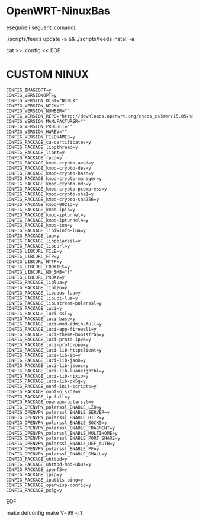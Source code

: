# OpenWRT-NinuxBas

eseguire i seguenti comandi:

./scripts/feeds update -a && ./scripts/feeds install -a

cat >> .config << EOF
# CUSTOM NINUX
	CONFIG_IMAGEOPT=y
	CONFIG_VERSIONOPT=y
	CONFIG_VERSION_DIST="NINUX"
	CONFIG_VERSION_NICK=""
	CONFIG_VERSION_NUMBER=""
	CONFIG_VERSION_REPO="http://downloads.openwrt.org/chaos_calmer/15.05/%S/generic/packages"
	CONFIG_VERSION_MANUFACTURER=""
	CONFIG_VERSION_PRODUCT=""
	CONFIG_VERSION_HWREV=""
	CONFIG_VERSION_FILENAMES=y
	CONFIG_PACKAGE_ca-certificates=y
	CONFIG_PACKAGE_libpthread=y
	CONFIG_PACKAGE_librt=y
	CONFIG_PACKAGE_rpcd=y
	CONFIG_PACKAGE_kmod-crypto-aead=y
	CONFIG_PACKAGE_kmod-crypto-des=y
	CONFIG_PACKAGE_kmod-crypto-hash=y
	CONFIG_PACKAGE_kmod-crypto-manager=y
	CONFIG_PACKAGE_kmod-crypto-md5=y
	CONFIG_PACKAGE_kmod-crypto-pcompress=y
	CONFIG_PACKAGE_kmod-crypto-sha1=y
	CONFIG_PACKAGE_kmod-crypto-sha256=y
	CONFIG_PACKAGE_kmod-8021q=y
	CONFIG_PACKAGE_kmod-ipip=y
	CONFIG_PACKAGE_kmod-iptunnel=y
	CONFIG_PACKAGE_kmod-iptunnel4=y
	CONFIG_PACKAGE_kmod-tun=y
	CONFIG_PACKAGE_libiwinfo-lua=y
	CONFIG_PACKAGE_lua=y
	CONFIG_PACKAGE_libpolarssl=y
	CONFIG_PACKAGE_libcurl=y
	CONFIG_LIBCURL_FILE=y
	CONFIG_LIBCURL_FTP=y
	CONFIG_LIBCURL_HTTP=y
	CONFIG_LIBCURL_COOKIES=y
	CONFIG_LIBCURL_NO_SMB="!"
	CONFIG_LIBCURL_PROXY=y
	CONFIG_PACKAGE_liblua=y
	CONFIG_PACKAGE_liblzo=y
	CONFIG_PACKAGE_libubus-lua=y
	CONFIG_PACKAGE_libuci-lua=y
	CONFIG_PACKAGE_libustream-polarssl=y
	CONFIG_PACKAGE_luci=y
	CONFIG_PACKAGE_luci-ssl=y
	CONFIG_PACKAGE_luci-base=y
	CONFIG_PACKAGE_luci-mod-admin-full=y
	CONFIG_PACKAGE_luci-app-firewall=y
	CONFIG_PACKAGE_luci-theme-bootstrap=y
	CONFIG_PACKAGE_luci-proto-ipv6=y
	CONFIG_PACKAGE_luci-proto-ppp=y
	CONFIG_PACKAGE_luci-lib-httpclient=y
	CONFIG_PACKAGE_luci-lib-ip=y
	CONFIG_PACKAGE_luci-lib-json=y
	CONFIG_PACKAGE_luci-lib-jsonc=y
	CONFIG_PACKAGE_luci-lib-luaneightbl=y
	CONFIG_PACKAGE_luci-lib-nixio=y
	CONFIG_PACKAGE_luci-lib-px5g=y
	CONFIG_PACKAGE_oonf-init-scripts=y
	CONFIG_PACKAGE_oonf-olsrd2=y
	CONFIG_PACKAGE_ip-full=y
	CONFIG_PACKAGE_openvpn-polarssl=y
	CONFIG_OPENVPN_polarssl_ENABLE_LZO=y
	CONFIG_OPENVPN_polarssl_ENABLE_SERVER=y
	CONFIG_OPENVPN_polarssl_ENABLE_HTTP=y
	CONFIG_OPENVPN_polarssl_ENABLE_SOCKS=y
	CONFIG_OPENVPN_polarssl_ENABLE_FRAGMENT=y
	CONFIG_OPENVPN_polarssl_ENABLE_MULTIHOME=y
	CONFIG_OPENVPN_polarssl_ENABLE_PORT_SHARE=y
	CONFIG_OPENVPN_polarssl_ENABLE_DEF_AUTH=y
	CONFIG_OPENVPN_polarssl_ENABLE_PF=y
	CONFIG_OPENVPN_polarssl_ENABLE_SMALL=y
	CONFIG_PACKAGE_uhttpd=y
	CONFIG_PACKAGE_uhttpd-mod-ubus=y
	CONFIG_PACKAGE_iperf3=y
	CONFIG_PACKAGE_ipip=y
	CONFIG_PACKAGE_iputils-ping=y
	CONFIG_PACKAGE_openwisp-config=y
	CONFIG_PACKAGE_px5g=y
EOF

make defconfig
make  V=99 -j 1
